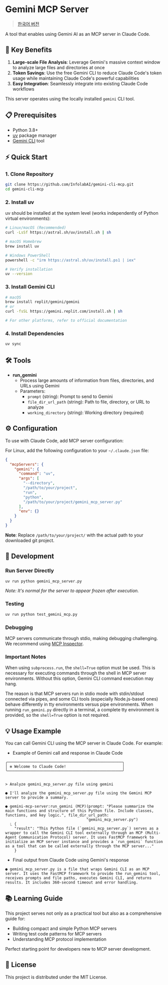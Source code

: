 # Gemini MCP Server

> [한국어 버전](README.md)

A tool that enables using Gemini AI as an MCP server in Claude Code.

## 🚀 Key Benefits

1. **Large-scale File Analysis**: Leverage Gemini's massive context window to analyze large files and directories at once
2. **Token Savings**: Use the free Gemini CLI to reduce Claude Code's token usage while maintaining Claude Code's powerful capabilities
3. **Easy Integration**: Seamlessly integrate into existing Claude Code workflows

This server operates using the locally installed `gemini` CLI tool.

## 📋 Prerequisites

- Python 3.8+
- [uv](https://github.com/astral-sh/uv) package manager
- [Gemini CLI](https://github.com/google-gemini/gemini-cli) tool

## ⚡ Quick Start

### 1. Clone Repository
```bash
git clone https://github.com/InfolabAI/gemini-cli-mcp.git
cd gemini-cli-mcp
```

### 2. Install uv

uv should be installed at the system level (works independently of Python virtual environments):

```bash
# Linux/macOS (Recommended)
curl -LsSf https://astral.sh/uv/install.sh | sh

# macOS Homebrew
brew install uv

# Windows PowerShell
powershell -c "irm https://astral.sh/uv/install.ps1 | iex"

# Verify installation
uv --version
```

### 3. Install Gemini CLI
```bash
# macOS
brew install replit/gemini/gemini
# or
curl -fsSL https://gemini.replit.com/install.sh | sh

# For other platforms, refer to official documentation
```

### 4. Install Dependencies
```bash
uv sync
```

## 🛠️ Tools

- **run_gemini**
  - Process large amounts of information from files, directories, and URLs using Gemini
  - Parameters:
    - `prompt` (string): Prompt to send to Gemini
    - `file_dir_url_path` (string): Path to file, directory, or URL to analyze
    - `working_directory` (string): Working directory (required)

## ⚙️ Configuration 

To use with Claude Code, add MCP server configuration:

For Linux, add the following configuration to your `~/.claude.json` file:

```json
{
  "mcpServers": {
    "gemini": {
      "command": "uv",
      "args": [
        "--directory",
        "/path/to/your/project",
        "run",
        "python",
        "/path/to/your/project/gemini_mcp_server.py"
      ],
      "env": {}
    }
  }
}
```

**Note**: Replace `/path/to/your/project/` with the actual path to your downloaded git project.

## 🔧 Development

### Run Server Directly
```bash
uv run python gemini_mcp_server.py
```
*Note: It's normal for the server to appear frozen after execution.*

### Testing
```bash
uv run python test_gemini_mcp.py
```

### Debugging

MCP servers communicate through stdio, making debugging challenging. We recommend using [MCP Inspector](https://github.com/modelcontextprotocol/inspector).

### Important Notes

When using `subprocess.run`, the `shell=True` option must be used. This is necessary for executing commands through the shell in MCP server environments. Without this option, Gemini CLI command execution may hang. 

The reason is that MCP servers run in stdio mode with stdin/stdout connected via pipes, and some CLI tools (especially Node.js-based ones) behave differently in tty environments versus pipe environments. When running `run_gemini.py` directly in a terminal, a complete tty environment is provided, so the `shell=True` option is not required.

## 💡 Usage Example

You can call Gemini CLI using the MCP server in Claude Code. For example:

- Example of Gemini call and response in Claude Code

```
╭───────────────────────────────────────────────────╮
│ ✻ Welcome to Claude Code!                         │
╰───────────────────────────────────────────────────╯


> Analyze gemini_mcp_server.py file using gemini

● I'll analyze the gemini_mcp_server.py file using the Gemini MCP server to provide a summary.

● gemini-mcp-server:run_gemini (MCP)(prompt: "Please summarize the main functions and structure of this Python file. Include classes, functions, and key logic.", file_dir_url_path:
                                    "gemini_mcp_server.py")
  ⎿ { 
    "result": "This Python file (`gemini_mcp_server.py`) serves as a wrapper to call the Gemini CLI tool externally through an MCP (Multi-Agent Communication Protocol) server. It uses FastMCP framework to initialize an MCP server instance and provides a `run_gemini` function as a tool that can be called externally through the MCP server..."
    }
```

- Final output from Claude Code using Gemini's response

```
● gemini_mcp_server.py is a file that wraps Gemini CLI as an MCP server. It uses the FastMCP framework to provide the run_gemini tool, receives prompts and file paths, executes Gemini CLI, and returns results. It includes 360-second timeout and error handling.
```

## 📚 Learning Guide

This project serves not only as a practical tool but also as a comprehensive guide for:
- Building compact and simple Python MCP servers
- Writing test code patterns for MCP servers
- Understanding MCP protocol implementation

Perfect starting point for developers new to MCP server development.

## 📄 License

This project is distributed under the MIT License.